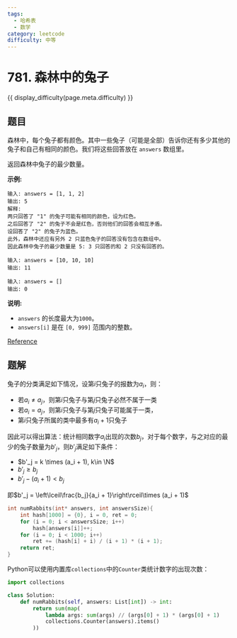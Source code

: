 ```yaml
---
tags:
  - 哈希表
  - 数学
category: leetcode
difficulty: 中等
---
```


# 781. 森林中的兔子

{{ display_difficulty(page.meta.difficulty) }}

## 题目

森林中，每个兔子都有颜色。其中一些兔子（可能是全部）告诉你还有多少其他的兔子和自己有相同的颜色。我们将这些回答放在 `answers` 数组里。

返回森林中兔子的最少数量。

**示例:**

```
输入: answers = [1, 1, 2]
输出: 5
解释:
两只回答了 "1" 的兔子可能有相同的颜色，设为红色。
之后回答了 "2" 的兔子不会是红色，否则他们的回答会相互矛盾。
设回答了 "2" 的兔子为蓝色。
此外，森林中还应有另外 2 只蓝色兔子的回答没有包含在数组中。
因此森林中兔子的最少数量是 5: 3 只回答的和 2 只没有回答的。

输入: answers = [10, 10, 10]
输出: 11

输入: answers = []
输出: 0
```

**说明:**

* `answers` 的长度最大为`1000`。
* `answers[i]` 是在 `[0, 999]` 范围内的整数。

[Reference](https://leetcode-cn.com/problems/rabbits-in-forest)

## 题解

兔子的分类满足如下情况，设第$i$只兔子的报数为$a_i$，则：

* 若$a_i \not = a_j$，则第$i$只兔子与第$j$只兔子必然不属于一类
* 若$a_i = a_j$，则第$i$只兔子与第$j$只兔子可能属于一类，
* 第$i$只兔子所属的类中最多有$a_i + 1$只兔子

因此可以得出算法：统计相同数字$a_i$出现的次数$b_j$，对于每个数字，与之对应的最少的兔子数量为$b'_j$，则$b'_j$满足如下条件：

* $b'_j = k \times (a_i + 1), k\in \N$
* $b'_j \geq b_j$
* $b'_j - (a_i + 1) < b_j$

即$b'_j = \left\lceil\frac{b_j}{a_i + 1}\right\rceil\times (a_i + 1)$

```c
int numRabbits(int* answers, int answersSize){
    int hash[1000] = {0}, i = 0, ret = 0;
    for (i = 0; i < answersSize; i++)
        hash[answers[i]]++;
    for (i = 0; i < 1000; i++)
        ret += (hash[i] + i) / (i + 1) * (i + 1);
    return ret;
}
```

Python可以使用内置库`collections`中的`Counter`类统计数字的出现次数：

```python
import collections

class Solution:
    def numRabbits(self, answers: List[int]) -> int:
        return sum(map(
            lambda args: sum(args) // (args[0] + 1) * (args[0] + 1)
            collections.Counter(answers).items()
        ))
```
